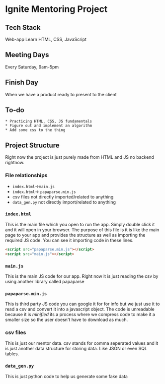 # Ignite Mentoring Project
## Tech Stack
Web-app
Learn HTML, CSS, JavaScript
## Meeting Days
Every Saturday, 9am-5pm
## Finish Day
When we have a product ready to present to the client
## To-do
    * Practicing HTML, CSS, JS fundamentals
    * Figure out and implement an algorithm
    * Add some css to the thing

## Project Structure
Right now the project is just purely made from HTML and JS no backend rightnow.

### File relationships
* `index.html`->`main.js`
* `index.html`-> `papaparse.min.js`
* csv files not directly imported/related to anything
* `data_gen.py` not directly import/related to anything

### `index.html`

This is the main file which you open to run the app. Simply double click it and it will open in your browser. The purpose of this file is it is like the main page to your app and provides the structure as well as importing the required JS code. You can see it importing code in these lines.
```html
<script src="papaparse.min.js"></script>
<script src="main.js"></script>
```

### `main.js`

This is the main JS code for our app. Right now it is just reading the csv by using another library called papaparse

### `papaparse.min.js`

This is third party JS code you can google it for for info but we just use it to read a csv and convert it into a javascript object. The code is unreadable because it is *minified* its a process where we compress code to make it a smaller size so the user doesn't have to download as much.

### csv files

This is just our mentor data. csv stands for comma seperated values and it is just another data structure for storing data. Like JSON or even SQL tables.

### `data_gen.py`

This is just python code to help us generate some fake data


